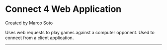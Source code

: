 
Connect 4 Web Application
=========================

Created by Marco Soto

Uses web requests to play games against a computer opponent. Used to connect from a client application.

************